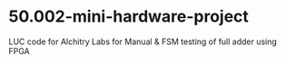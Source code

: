 # 50.002-mini-hardware-project
LUC code for Alchitry Labs for Manual &amp; FSM testing of full adder using FPGA 
